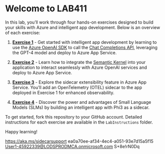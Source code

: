 # Welcome to LAB411

In this lab, you’ll work through four hands-on exercises designed to build your skills with Azure and intelligent app development. Below is an overview of each exercise:

1. [**Exercise 1**](./LabInstructions/Exercise-1.md) - Get started with intelligent app development by learning to use the [Azure OpenAI SDK](https://learn.microsoft.com/en-us/dotnet/api/overview/azure/ai.openai-readme?view=azure-dotnet) to call the [Chat Completions API](https://learn.microsoft.com/en-us/dotnet/api/overview/azure/ai.openai-readme?view=azure-dotnet#chat-completion), leveraging the GPT-4 model and deploy to Azure App Service.
  
2. [**Exercise 2**](./LabInstructions/Exercise-2.md) - Learn how to integrate the [Semantic Kernel](https://learn.microsoft.com/en-us/semantic-kernel/get-started/quick-start-guide?pivots=programming-language-csharp) into your application to interact seamlessly with Azure OpenAI services and deploy to Azure App Service.
  
3. [**Exercise 3**](./LabInstructions/Exercise-3.md) - Explore the sidecar extensibility feature in Azure App Service. You’ll add an OpenTelemetry (OTEL) sidecar to the app deployed in Exercise 1 for enhanced observability.
  
4. [**Exercise 4**](./LabInstructions/Exercise-4.md) - Discover the power and advantages of Small Language Models (SLMs) by building an intelligent app with Phi3 as a sidecar.

To get started, fork this repository to your GitHub account. Detailed instructions for each exercise are available in the `LabInstructions` folder.

Happy learning!


https://aka.ms/sidecarsupport
ea0a70ee-af34-4ec4-a051-93e7d15a5f15
User1-45922339@LODSPRODMCA.onmicrosoft.com
S+8e!rN0Dq
